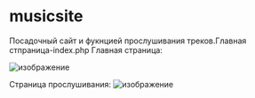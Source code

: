 # musicsite
Посадочный сайт и фукнцией прослушивания треков.Главная стпраница-index.php
Главная страница:

![изображение](https://github.com/arslandadazhiev/musicsite/assets/105152183/ef9659e7-b16b-4316-8e52-fb2b58fcdae1)




Страница прослушивания:
![изображение](https://github.com/arslandadazhiev/musicsite/assets/105152183/940d0563-4f8f-4ca6-bb1e-b47b2050b04c)
